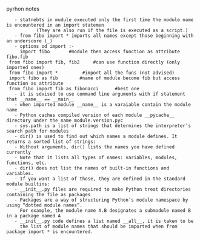 pyrhon notes

       - statnebts in mudule executed only the first time the module name is encountered in an import statemen
       		   (They are also run if the file is executed as a script.)
       - from fibo import * imports all names except those beginning with an underscore (_)
       - options od import :-
       	 import fibo  	   #module then access function as attribute  fibo.fib
	 from fibo import fib, fib2 	#can use function directly (only imported ones)
	 from fibo import *         #import all the funs (not advised)
	 import fibo as fib        #name of module become fib but access function as attribute
	 from fibo import fib as fibonacci      #best one
       - it is sdvised to use command line arguments with if statement that __name__ == __main__
       - when imported module __name__ is a varaiable contain the module name
       - Python caches compiled version of each module __pycache__ directory under the name module.version.pyc
       - sys.path is a list of strings that determines the interpreter’s search path for modules
       - dir() is used to find out which names a module defines. It returns a sorted list of strings:
       - Without arguments, dir() lists the names you have defined currently
       - Note that it lists all types of names: variables, modules, functions, etc.
       - dir() does not list the names of built-in functions and variables.
       - If you want a list of those, they are defined in the standard module builtins:
       - __init__.py files are required to make Python treat directories containing the file as packages
       - Packages are a way of structuring Python’s module namespace by using “dotted module names”.
       	 For example, the module name A.B designates a submodule named B in a package named A
       - __init__.py code defines a list named __all__, it is taken to be
       	 the list of module names that should be imported when from package import * is encountered.
	 